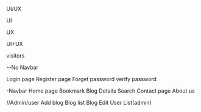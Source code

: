 UI/UX


UI



UX


UI+UX


visitors

--No Navbar


Login page
Register page
Forget password
verify password

-Navbar
Home page
Bookmark
Blog Details
Search
Contact page
About us

//Admin/user
Add blog
Blog list
Blog Edit
User List(admin)
